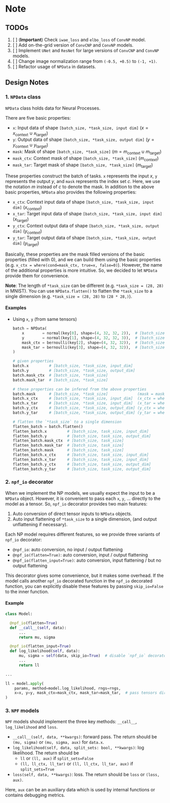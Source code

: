 # Note

## TODOs

1. [ ] (**Important**) Check `iwae_loss` and `elbo_loss` of `ConvNP` model.
2. [ ] Add on-the-grid version of `ConvCNP` and `ConvNP` models.
3. [ ] Implement `UNet` and `ResNet` for large versions of `ConvCNP` and `ConvNP` models.
4. [ ] Change image normalization range from `(-0.5, +0.5)` to `(-1, +1)`.
5. [ ] Refactor usage of `NPData` in datasets.

## Design Notes

### 1. `NPData` class

`NPData` class holds data for Neural Processes.

There are five basic properties:

- `x`: Input data of shape `[batch_size, *task_size, input dim]` ($x = x_\text{context} \cup x_\text{target}$)
- `y`: Output data of shape `[batch_size, *task_size, output dim]` ($y = y_\text{context} \cup y_\text{target}$)
- `mask`: Mask of shape `[batch_size, *task_size]` ($m = m_\text{context} \cup m_\text{target}$)
- `mask_ctx`: Context mask of shape `[batch_size, *task_size]` ($m_\text{context}$)
- `mask_tar`: Target mask of shape `[batch_size, *task_size]` ($m_\text{target}$)

These properties construct the batch of tasks.
`x` represents the input $x$, `y` represents the output $y$, and `mask` represents the index set $c$.
Here, we use the notation $m$ instead of $c$ to denote the mask.
In addition to the above basic properties, `NPData` also provides the following properties:

- `x_ctx`: Context input data of shape `[batch_size, *task_size, input dim]` ($x_\text{context}$)
- `x_tar`: Target input data of shape `[batch_size, *task_size, input dim]` ($x_\text{target}$)
- `y_ctx`: Context output data of shape `[batch_size, *task_size, output dim]` ($y_\text{context}$)
- `y_tar`: Target output data of shape `[batch_size, *task_size, output dim]` ($y_\text{target}$)

Basically, these properties are the mask filled versions of the basic properties (filled with $0$),
and we can build them using the basic properties (e.g. `x_ctx = where(cond=mask_ctx, true=x, false=0)`).
However, the name of the additional properties is more intuitive.
So, we decided to let `NPData` provide them for convenience.

**Note**: The length of `*task_size` can be different (e.g. `*task_size = (28, 28)` in MNIST).
  You can use `NPData.flatten()` to flatten the `*task_size` to a single dimension (e.g. `*task_size = (28, 28)` to `(28 * 28,)`).

#### Examples

- Using `x`, `y` (from same tensors)

  ```python
  batch = NPData(
      x        = normal(key[0], shape=(4, 32, 32, 2)),  # [batch_size, *task_size, input_dim]
      y        = normal(key[1], shape=(4, 32, 32, 3)),  # [batch_size, *task_size, output_dim]
      mask_ctx = bernoulli(key[2], shape=(4, 32, 32)),  # [batch_size, *task_size]
      mask_tar = bernoulli(key[3], shape=(4, 32, 32)),  # [batch_size, *task_size]
  )

  # given properties
  batch.x         # [batch_size, *task_size, input_dim]
  batch.y         # [batch_size, *task_size, output_dim]
  batch.mask_ctx  # [batch_size, *task_size]
  batch.mask_tar  # [batch_size, *task_size]

  # these properties can be infered from the above properties
  batch.mask      # [batch_size, *task_size]             (mask = mask_ctx | mask_tar)
  batch.x_ctx     # [batch_size, *task_size, input_dim]  (x_ctx = where(cond=mask_ctx, true=x, false=0))
  batch.x_tar     # [batch_size, *task_size, input_dim]  (x_tar = where(cond=mask_tar, true=x, false=0))
  batch.y_ctx     # [batch_size, *task_size, output_dim] (y_ctx = where(cond=mask_ctx, true=y, false=0))
  batch.y_tar     # [batch_size, *task_size, output_dim] (y_tar = where(cond=mask_tar, true=y, false=0))

  # flatten the `*task_size` to a single dimension
  flatten_batch = batch.flatten()
  flatten_batch.x         # [batch_size, task_size, input_dim]
  flatten_batch.y         # [batch_size, task_size, output_dim]
  flatten_batch.mask_ctx  # [batch_size, task_size]
  flatten_batch.mask_tar  # [batch_size, task_size]
  flatten_batch.mask      # [batch_size, task_size]
  flatten_batch.x_ctx     # [batch_size, task_size, input_dim]
  flatten_batch.x_tar     # [batch_size, task_size, input_dim]
  flatten_batch.y_ctx     # [batch_size, task_size, output_dim]
  flatten_batch.y_tar     # [batch_size, task_size, output_dim]
  ```

<!--
TODO: Uncomment this after implement.

- Using `x_ctx`, `x_tar`, `y_ctx`, `y_tar` (from different tensors with different shapes)

  ```python
  batch = NPData(
      x_ctx    = normal(key[0], shape=(4, 5, 1)),  # [batch_size, *context_size, input_dim]
      x_tar    = normal(key[1], shape=(4, 7, 1)),  # [batch_size, *target_size,  input_dim]
      y_ctx    = normal(key[2], shape=(4, 5, 2)),  # [batch_size, *context_size, output_dim]
      y_tar    = normal(key[3], shape=(4, 7, 2)),  # [batch_size, *target_size,  output_dim]
      mask_ctx = bernoulli(key[4], shape=(4, 5)),  # [batch_size, *context_size]
      mask_tar = bernoulli(key[5], shape=(4, 7)),  # [batch_size, *target_size]
  )

  # given properties
  batch.x_ctx     # [batch_size, *task_size, input_dim]  (x_ctx = where(cond=mask_ctx, true=x, false=0))
  batch.x_tar     # [batch_size, *task_size, input_dim]  (x_tar = where(cond=mask_tar, true=x, false=0))
  batch.y_ctx     # [batch_size, *task_size, output_dim] (y_ctx = where(cond=mask_ctx, true=y, false=0))
  batch.y_tar     # [batch_size, *task_size, output_dim] (y_tar = where(cond=mask_tar, true=y, false=0))
  batch.mask_ctx  # [batch_size, *task_size]
  batch.mask_tar  # [batch_size, *task_size]

  # these properties can be infered from the above properties
  batch.x         # [batch_size, *task_size, input_dim]  (x = concat((x_ctx, x_tar), axis=1))
  batch.y         # [batch_size, *task_size, output_dim] (y = concat((y_ctx, y_tar), axis=1))
  batch.mask      # [batch_size, *task_size]             (mask = mask_ctx | mask_tar)
  ```
-->

### 2. `npf_io` decorator

When we implement the NP models, we usually expect the input to be a `NPData` object.
However, it is convenient to pass each `x`, `y`, ... directly to the model as a tensor.
So, `npf_io` decorator provides two main features:

1. Auto conversion of direct tensor inputs to `NPData` objects.
2. Auto input flattening of `*task_size` to a single dimension, (and output unflattening if necessary).

Each NP model requires different features, so we provide three variants of `npf_io` decorator:

- `@npf_io`: auto conversion, no input / output flattening
- `@npf_io(flatten=True)`: auto conversion, input / output flattening
- `@npf_io(flatten_input=True)`: auto conversion, input flattening / but no output flattening

This decorator gives some convenience, but it makes some overhead.
If the model calls another `npf_io` decorated function in the `npf_io` decorated function,
you can explicitly disable these features by passing `skip_io=False` to the inner function.

#### Example

```python
class Model:

  @npf_io(flatten=True)
  def __call__(self, data):
      ...
      return mu, sigma

  @npf_io(flatten_input=True)
  def log_likelihood(self, data):
      mu, sigma = self(data, skip_io=True)  # disable `npf_io` decorator when calling `__call__`.
      ...
      return ll

...

ll = model.apply(
    params, method=model.log_likelihood, rngs=rngs,
    x=x, y=y, mask_ctx=mask_ctx, mask_tar=mask_tar,  # pass tensors directly to the model
)
```

### 3. `NPF` models

`NPF` models should implement the three key methods: `__call__`, `log_likelihood` and `loss`.

- `__call__(self, data, **kwargs)`: forward pass. The return should be `(mu, sigma)` or `(mu, sigma, aux)` for `data.x`.
- `log_likelihood(self, data, split_sets: bool, **kwargs)`: log likelihood. The return should be
  - `ll` or `(ll, aux)` if `split_sets=False`
  - `(ll, ll_ctx, ll_tar)` or `(ll, ll_ctx, ll_tar, aux)` if `split_sets=True`
- `loss(self, data, **kwargs)`: loss.  The return should be `loss` or `(loss, aux)`.

Here, `aux` can be an auxiliary data which is used by internal functions or contains debugging metrics.
